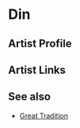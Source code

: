# Din

## Artist Profile



## Artist Links



## See also

- [Great Tradition](Din-Great_Tradition.md)
